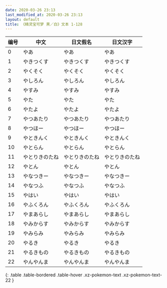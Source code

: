 ```yaml
---
date: 2020-03-26 23:13
last_modified_at: 2020-03-26 23:13
layout: default
title: 《精灵宝可梦 黑／白》文本 1-128
---
```

| 编号 | 中文 | 日文假名 | 日文汉字 |
| ---- | ---- | ---- | --- |
| 0 | やあ | やあ | やあ |
| 1 | やきつくす | やきつくす | やきつくす |
| 2 | やくそく | やくそく | やくそく |
| 3 | やしろん | やしろん | やしろん |
| 4 | やすみ | やすみ | やすみ |
| 5 | やた | やた | やた |
| 6 | やたよ | やたよ | やたよ |
| 7 | やつあたり | やつあたり | やつあたり |
| 8 | やつほー | やつほー | やつほー |
| 9 | やときんく | やときんく | やときんく |
| 10 | やとらん | やとらん | やとらん |
| 11 | やとりきのたね | やとりきのたね | やとりきのたね |
| 12 | やとん | やとん | やとん |
| 13 | やなつきー | やなつきー | やなつきー |
| 14 | やなつふ | やなつふ | やなつふ |
| 15 | やはい | やはい | やはい |
| 16 | やふくろん | やふくろん | やふくろん |
| 17 | やまあらし | やまあらし | やまあらし |
| 18 | やみからす | やみからす | やみからす |
| 19 | やみらみ | やみらみ | やみらみ |
| 20 | やるき | やるき | やるき |
| 21 | やるきもの | やるきもの | やるきもの |
| 22 | やんやんま | やんやんま | やんやんま |
{: .table .table-bordered .table-hover .xz-pokemon-text .xz-pokemon-text-22 }